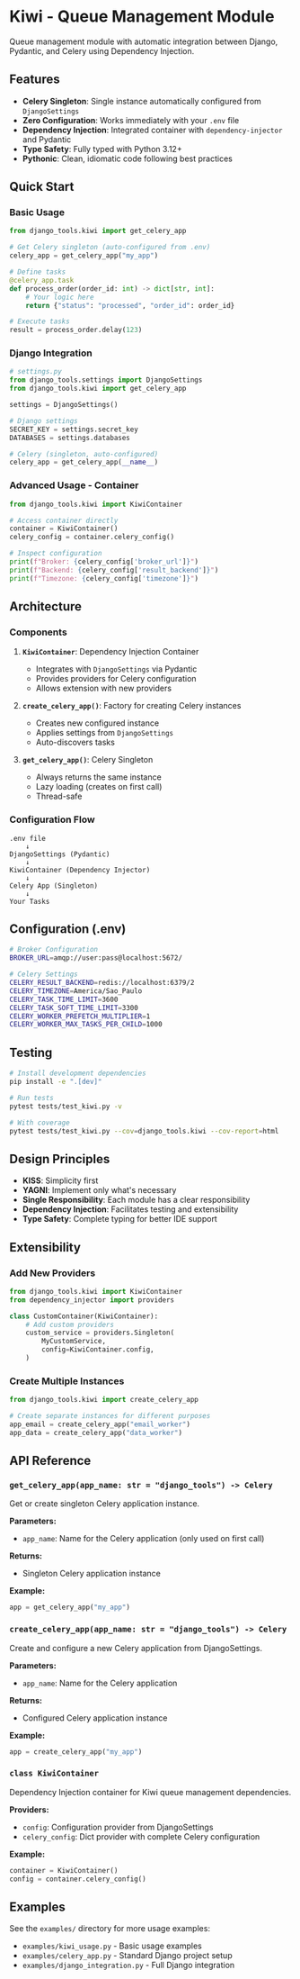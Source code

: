 # Kiwi - Queue Management Module

Queue management module with automatic integration between Django, Pydantic, and Celery using Dependency Injection.

## Features

- **Celery Singleton**: Single instance automatically configured from `DjangoSettings`
- **Zero Configuration**: Works immediately with your `.env` file
- **Dependency Injection**: Integrated container with `dependency-injector` and Pydantic
- **Type Safety**: Fully typed with Python 3.12+
- **Pythonic**: Clean, idiomatic code following best practices

## Quick Start

### Basic Usage

```python
from django_tools.kiwi import get_celery_app

# Get Celery singleton (auto-configured from .env)
celery_app = get_celery_app("my_app")

# Define tasks
@celery_app.task
def process_order(order_id: int) -> dict[str, int]:
    # Your logic here
    return {"status": "processed", "order_id": order_id}

# Execute tasks
result = process_order.delay(123)
```

### Django Integration

```python
# settings.py
from django_tools.settings import DjangoSettings
from django_tools.kiwi import get_celery_app

settings = DjangoSettings()

# Django settings
SECRET_KEY = settings.secret_key
DATABASES = settings.databases

# Celery (singleton, auto-configured)
celery_app = get_celery_app(__name__)
```

### Advanced Usage - Container

```python
from django_tools.kiwi import KiwiContainer

# Access container directly
container = KiwiContainer()
celery_config = container.celery_config()

# Inspect configuration
print(f"Broker: {celery_config['broker_url']}")
print(f"Backend: {celery_config['result_backend']}")
print(f"Timezone: {celery_config['timezone']}")
```

## Architecture

### Components

1. **`KiwiContainer`**: Dependency Injection Container
   - Integrates with `DjangoSettings` via Pydantic
   - Provides providers for Celery configuration
   - Allows extension with new providers

2. **`create_celery_app()`**: Factory for creating Celery instances
   - Creates new configured instance
   - Applies settings from `DjangoSettings`
   - Auto-discovers tasks

3. **`get_celery_app()`**: Celery Singleton
   - Always returns the same instance
   - Lazy loading (creates on first call)
   - Thread-safe

### Configuration Flow

```text
.env file
    ↓
DjangoSettings (Pydantic)
    ↓
KiwiContainer (Dependency Injector)
    ↓
Celery App (Singleton)
    ↓
Your Tasks
```

## Configuration (.env)

```bash
# Broker Configuration
BROKER_URL=amqp://user:pass@localhost:5672/

# Celery Settings
CELERY_RESULT_BACKEND=redis://localhost:6379/2
CELERY_TIMEZONE=America/Sao_Paulo
CELERY_TASK_TIME_LIMIT=3600
CELERY_TASK_SOFT_TIME_LIMIT=3300
CELERY_WORKER_PREFETCH_MULTIPLIER=1
CELERY_WORKER_MAX_TASKS_PER_CHILD=1000
```

## Testing

```bash
# Install development dependencies
pip install -e ".[dev]"

# Run tests
pytest tests/test_kiwi.py -v

# With coverage
pytest tests/test_kiwi.py --cov=django_tools.kiwi --cov-report=html
```

## Design Principles

- **KISS**: Simplicity first
- **YAGNI**: Implement only what's necessary
- **Single Responsibility**: Each module has a clear responsibility
- **Dependency Injection**: Facilitates testing and extensibility
- **Type Safety**: Complete typing for better IDE support

## Extensibility

### Add New Providers

```python
from django_tools.kiwi import KiwiContainer
from dependency_injector import providers

class CustomContainer(KiwiContainer):
    # Add custom providers
    custom_service = providers.Singleton(
        MyCustomService,
        config=KiwiContainer.config,
    )
```

### Create Multiple Instances

```python
from django_tools.kiwi import create_celery_app

# Create separate instances for different purposes
app_email = create_celery_app("email_worker")
app_data = create_celery_app("data_worker")
```

## API Reference

### `get_celery_app(app_name: str = "django_tools") -> Celery`

Get or create singleton Celery application instance.

**Parameters:**
- `app_name`: Name for the Celery application (only used on first call)

**Returns:**
- Singleton Celery application instance

**Example:**
```python
app = get_celery_app("my_app")
```

### `create_celery_app(app_name: str = "django_tools") -> Celery`

Create and configure a new Celery application from DjangoSettings.

**Parameters:**
- `app_name`: Name for the Celery application

**Returns:**
- Configured Celery application instance

**Example:**
```python
app = create_celery_app("my_app")
```

### `class KiwiContainer`

Dependency Injection container for Kiwi queue management dependencies.

**Providers:**
- `config`: Configuration provider from DjangoSettings
- `celery_config`: Dict provider with complete Celery configuration

**Example:**
```python
container = KiwiContainer()
config = container.celery_config()
```

## Examples

See the `examples/` directory for more usage examples:

- `examples/kiwi_usage.py` - Basic usage examples
- `examples/celery_app.py` - Standard Django project setup
- `examples/django_integration.py` - Full Django integration
